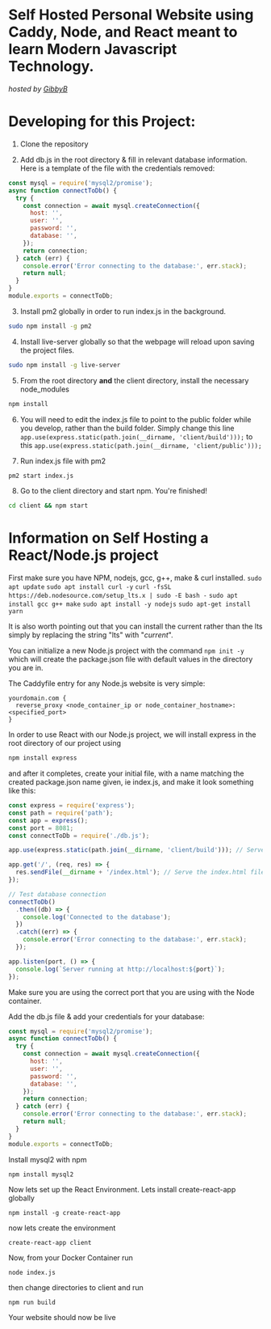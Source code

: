 # Self Hosted Personal Website using Caddy, Node, and React meant to learn Modern Javascript Technology.

*hosted by [GibbyB](https://gibbyb.com)*

# Developing for this Project:

1. Clone the repository

2. Add db.js in the root directory & fill in relevant database information. Here is a template of the file with the credentials removed:

```Javascript
const mysql = require('mysql2/promise');
async function connectToDb() {
  try {
    const connection = await mysql.createConnection({
      host: '',
      user: '',
      password: '',
      database: '',
    });
    return connection;
  } catch (err) {
    console.error('Error connecting to the database:', err.stack);
    return null;
  }
}
module.exports = connectToDb;
```

3. Install pm2 globally in order to run index.js in the background.

```bash
sudo npm install -g pm2
```

4. Install live-server globally so that the webpage will reload upon saving the project files.

```bash
sudo npm install -g live-server
```

5. From the root directory **and** the client directory, install the necessary node_modules

```bash
npm install
```

6. You will need to edit the index.js file to point to the public folder while you develop, rather than the build folder. Simply change
this line `app.use(express.static(path.join(__dirname, 'client/build')));` to this `app.use(express.static(path.join(__dirname, 'client/public')));` 

7. Run index.js file with pm2

```bash
pm2 start index.js
```

8. Go to the client directory and start npm. You're finished!

```bash
cd client && npm start
```



# Information on Self Hosting a React/Node.js project

First make sure you have NPM, nodejs, gcc, g++, make & curl installed. `sudo apt update`  `sudo apt install curl -y`  `curl -fsSL https://deb.nodesource.com/setup_lts.x | sudo -E bash -`  `sudo apt install gcc g++ make`  `sudo apt install -y nodejs` `sudo apt-get install yarn`

It is also worth pointing out that you can install the current rather than the lts simply by replacing the string "lts" with "*current*".

You can initialize a new Node.js project with the command `npm init -y` which will create the package.json file with default values in the directory you are in.

The Caddyfile entry for any Node.js website is very simple:

```Caddy
yourdomain.com {
  reverse_proxy <node_container_ip or node_container_hostname>:<specified_port>
}
```

In order to use React with our Node.js project, we will install express in the root directory of our project using

```bash
npm install express
``` 

and after it completes, create your initial file, with a name matching the created package.json name given, ie index.js, and make it look something like this:

```Javascript
const express = require('express');
const path = require('path');
const app = express();
const port = 8081;
const connectToDb = require('./db.js');

app.use(express.static(path.join(__dirname, 'client/build'))); // Serve static files from the "public" directory

app.get('/', (req, res) => {
  res.sendFile(__dirname + '/index.html'); // Serve the index.html file on the root path
});

// Test database connection
connectToDb()
  .then((db) => {
    console.log('Connected to the database');
  })
  .catch((err) => {
    console.error('Error connecting to the database:', err.stack);
  });

app.listen(port, () => {
  console.log(`Server running at http://localhost:${port}`);
});

```

Make sure you are using the correct port that you are using with the Node container.

Add the db.js file & add your credentials for your database:

```Javascript
const mysql = require('mysql2/promise');
async function connectToDb() {
  try {
    const connection = await mysql.createConnection({
      host: '',
      user: '',
      password: '',
      database: '',
    });
    return connection;
  } catch (err) {
    console.error('Error connecting to the database:', err.stack);
    return null;
  }
}
module.exports = connectToDb;
```

Install mysql2 with npm

```bash
npm install mysql2
```

Now lets set up the React Environment. Lets install create-react-app globally

```
npm install -g create-react-app
```

now lets create the environment

```
create-react-app client
```

Now, from your Docker Container run 

```
node index.js
```

then change directories to client and run 

```
npm run build
```

Your website should now be live
